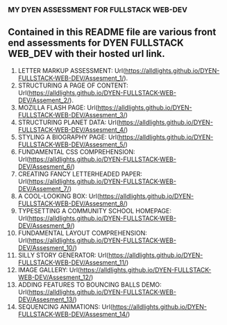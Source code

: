 ### MY DYEN ASSESSMENT FOR FULLSTACK WEB-DEV
 ## Contained in this README file are various front end assessments for **DYEN FULLSTACK WEB_DEV** with their hosted url link.

1. LETTER MARKUP ASSESSMENT: Url(https://alldlights.github.io/DYEN-FULLSTACK-WEB-DEV/Assesment_1/).
2. STRUCTURING A PAGE OF CONTENT: Url(https://alldlights.github.io/DYEN-FULLSTACK-WEB-DEV/Assement_2/).
3. MOZILLA FLASH PAGE: Url(https://alldlights.github.io/DYEN-FULLSTACK-WEB-DEV/Assesment_3/)
4. STRUCTURING PLANET DATA: Url(https://alldlights.github.io/DYEN-FULLSTACK-WEB-DEV/Assesment_4/)
5. STYLING A BIOGRAPHY PAGE: Url(https://alldlights.github.io/DYEN-FULLSTACK-WEB-DEV/Assesment_5/)
6. FUNDAMENTAL CSS COMPREHENSION: Url(https://alldlights.github.io/DYEN-FULLSTACK-WEB-DEV/Assesment_6/)
7. CREATING FANCY LETTERHEADED PAPER: Url(https://alldlights.github.io/DYEN-FULLSTACK-WEB-DEV/Assement_7/)
8. A COOL-LOOKING BOX: Url(https://alldlights.github.io/DYEN-FULLSTACK-WEB-DEV/Assesment_8/)
9. TYPESETTING A COMMUNITY SCHOOL HOMEPAGE: Url(https://alldlights.github.io/DYEN-FULLSTACK-WEB-DEV/Assesment_9/)
10. FUNDAMENTAL LAYOUT COMPREHENSION: Url(https://alldlights.github.io/DYEN-FULLSTACK-WEB-DEV/Assesment_10/)
11. SILLY STORY GENERATOR: Url(https://alldlights.github.io/DYEN-FULLSTACK-WEB-DEV/Assesment_11/)
12. IMAGE GALLERY: Url(https://alldlights.github.io/DYEN-FULLSTACK-WEB-DEV/Assesment_12/)
13. ADDING FEATURES TO BOUNCING BALLS DEMO: Url(https://alldlights.github.io/DYEN-FULLSTACK-WEB-DEV/Assesment_13/)
14. SEQUENCING ANIMATIONS: Url(https://alldlights.github.io/DYEN-FULLSTACK-WEB-DEV/Assesment_14/)
